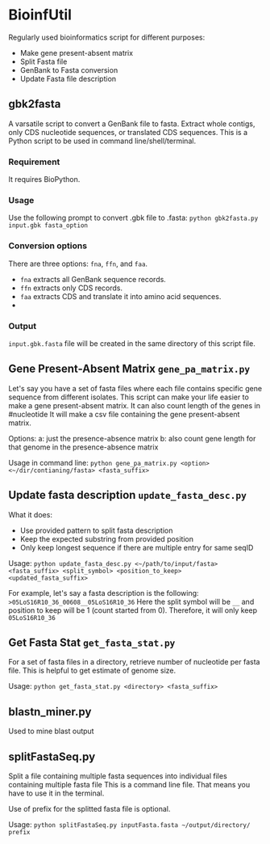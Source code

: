 # BioinfUtil
Regularly used bioinformatics script for different purposes:
- Make gene present-absent matrix
- Split Fasta file
- GenBank to Fasta conversion
- Update Fasta file description

## gbk2fasta
A varsatile script to convert a GenBank file to fasta. Extract whole contigs, only CDS nucleotide sequences, or translated CDS sequences. This is a Python script to be used in command line/shell/terminal. 

### Requirement
It requires BioPython. 

### Usage
Use the following prompt to convert .gbk file to .fasta:
`python gbk2fasta.py input.gbk fasta_option`


### Conversion options
There are three options: `fna`, `ffn`, and `faa`.
- `fna` extracts all GenBank sequence records.
- `ffn` extracts only CDS records.
- `faa` extracts CDS and translate it into amino acid sequences.
- 
### Output
`input.gbk.fasta` file will be created in the same directory of this script file.

## Gene Present-Absent Matrix `gene_pa_matrix.py`
Let's say you have a set of fasta files where each file contains specific gene sequence from different isolates. 
This script can make your life easier to make a gene present-absent matrix. 
It can also count length of the genes in #nucleotide
It will make a csv file containing the gene present-absent matrix.

Options: 
a: just the presence-absence matrix
b: also count gene length for that genome in the presence-absence matrix

Usage in command line: `python gene_pa_matrix.py <option> <~/dir/contianing/fasta> <fasta_suffix>`

## Update fasta description `update_fasta_desc.py`

What it does:
- Use provided pattern to split fasta description
- Keep the expected substring from provided position
- Only keep longest sequence if there are multiple entry for same seqID

Usage:
`python update_fasta_desc.py <~/path/to/input/fasta> <fasta_suffix> <split_symbol> <position_to_keep> <updated_fasta_suffix>`

For example, let's say a fasta description is the following:
`>05LoS16R10_36_00608__05LoS16R10_36`
Here the split symbol will be `__` and position to keep will be 1 (count started from 0). Therefore, it will only keep `05LoS16R10_36`

## Get Fasta Stat `get_fasta_stat.py`
For a set of fasta files in a directory, retrieve number of nucleotide per fasta file.
This is helpful to get estimate of genome size.

Usage: `python get_fasta_stat.py <directory> <fasta_suffix>`

## blastn_miner.py
Used to mine blast output

## splitFastaSeq.py
Split a file containing multiple fasta sequences into individual files containing multiple fasta file
This is a command line file. That means you have to use it in the terminal. 

Use of prefix for the splitted fasta file is optional.

Usage: `python splitFastaSeq.py inputFasta.fasta ~/output/directory/ prefix`
